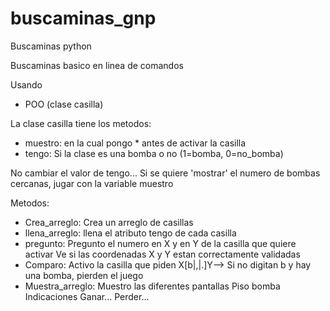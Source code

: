 # buscaminas_gnp
Buscaminas python

Buscaminas basico en linea de comandos

Usando 
* POO (clase casilla)

La clase casilla tiene los metodos:
  * muestro: en la cual pongo * antes de activar la casilla
  * tengo: Si la clase es una bomba o no (1=bomba,  0=no_bomba)

No cambiar el valor de tengo... Si se quiere 'mostrar' el numero de bombas cercanas, jugar con la variable muestro

Metodos:
  * Crea_arreglo: Crea un arreglo de casillas
  * llena_arreglo: llena el atributo tengo de cada casilla
  * pregunto: Pregunto el numero en X y en Y de la casilla que quiere activar 
      Ve si las coordenadas X y Y estan correctamente validadas
  * Comparo: Activo la casilla que piden
      X[b|,|.]Y--> Si no digitan b y hay una bomba, pierden el juego
  * Muestra_arreglo: Muestro las diferentes pantallas
      Piso bomba
      Indicaciones
      Ganar...
      Perder...
      
